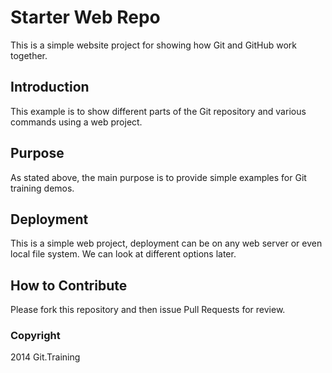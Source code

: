 # Starter Web Repo

This is a simple website project for showing how Git and GitHub work together.

## Introduction

This example is to show different parts of the Git repository and various commands using a web project.

## Purpose

As stated above, the main purpose is to provide simple examples for Git training demos.

## Deployment

This is a simple web project, deployment can be on any web server or even local file system. We can look at different options later.

## How to Contribute

Please fork this repository and then issue Pull Requests for review.

### Copyright

2014 Git.Training